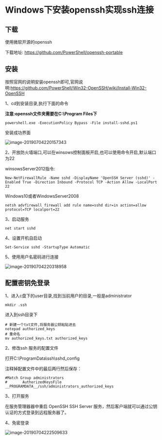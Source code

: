 # Windows下安装openssh实现ssh连接

## 下载

使用微软开源的openssh

下载地址: https://github.com/PowerShell/openssh-portable

## 安装

按照官网的说明安装openssh即可,官网说明:https://github.com/PowerShell/Win32-OpenSSH/wiki/Install-Win32-OpenSSH

1、cd到安装目录,执行下面的命令

**注意:openssh文件夹需要在C:\Program Files下**

```
powershell.exe -ExecutionPolicy Bypass -File install-sshd.ps1
```

安装成功界面

![image-20190704220157343](../../../../dev/blog/source/images/image-20190704220157343.png)

2、开放防火墙端口,可以在winsows控制面板开启,也可以使用命令开启,默认端口为22

winsowsServer2012指令:

```
New-NetFirewallRule -Name sshd -DisplayName 'OpenSSH Server (sshd)' -Enabled True -Direction Inbound -Protocol TCP -Action Allow -LocalPort 22
```

Windows10或者WindowsServer2008

```
netsh advfirewall firewall add rule name=sshd dir=in action=allow protocol=TCP localport=22
```

3、启动服务

```
net start sshd
```

4、设置开机自启动

```
Set-Service sshd -StartupType Automatic
```

5、使用用户名密码进行连接

![image-20190704220318958](../../../../dev/blog/source/images/image-20190704220318958.png)

## 配置密钥免登录

1、进入c盘下的user目录,找到当前用户的目录,一般是administrator

```
mkdir .ssh
```

进入到ssh目录下

```
# 新建一个txt文件,将服务器公钥粘贴进去
notepad authorized_keys
# 重命名
mv authorized_keys.txt authorized_keys
```

2、修改ssh 服务的配置文件

打开C:\ProgramData\ssh\sshd_config

注释掉配置文件中的最后两行然后保存：

```
#Match Group administrators
#       AuthorizedKeysFile __PROGRAMDATA__/ssh/administrators_authorized_keys
```

3、打开服务

在服务管理器器中重启 OpenSSH SSH Server 服务，然后客户端就可以通过公钥认证的方式登录到远程服务器了。

4、免密登录

![image-20190704222509633](../../../../dev/blog/source/images/image-20190704222509633.png)

